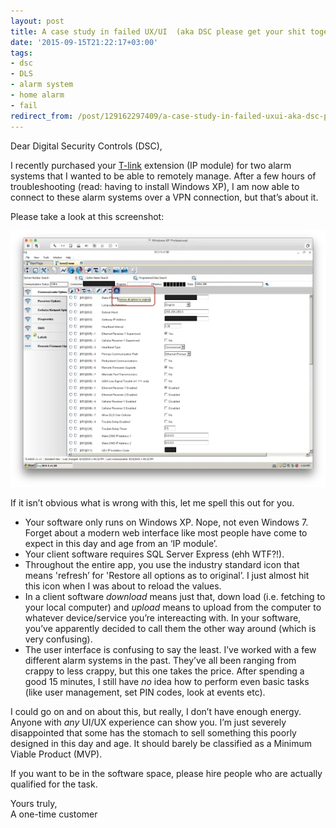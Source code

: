 ```yaml
---
layout: post
title: A case study in failed UX/UI  (aka DSC please get your shit together)
date: '2015-09-15T21:22:17+03:00'
tags:
- dsc
- DLS
- alarm system
- home alarm
- fail
redirect_from: /post/129162297409/a-case-study-in-failed-uxui-aka-dsc-please-get
---
```

Dear Digital Security Controls (DSC),

I recently purchased your [T-link](http://www.dsc.com/index.php?n=products&o=view&id=143) extension (IP module) for two alarm systems that I wanted to be able to remotely manage. After a few hours of troubleshooting (read: having to install Windows XP), I am now able to connect to these alarm systems over a VPN connection, but that’s about it.

Please take a look at this screenshot:

![DSC DLS alarm software](/tumblr_files/tumblr_inline_nuqfgtj0GQ1skxjxc_540.webp)

If it isn’t obvious what is wrong with this, let me spell this out for you.

*   Your software only runs on Windows XP. Nope, not even Windows 7. Forget about a modern web interface like most people have come to expect in this day and age from an ‘IP module’.
*   Your client software requires SQL Server Express (ehh WTF?!).
*   Throughout the entire app, you use the industry standard icon that means 'refresh’ for 'Restore all options as to original’. I just almost hit this icon when I was about to reload the values.
*   In a client software _download_ means just that, down load (i.e. fetching to your local computer) and _upload_ means to upload from the computer to whatever device/service you’re intereacting with. In your software, you’ve apparently decided to call them the other way around (which is very confusing).
*   The user interface is confusing to say the least. I’ve worked with a few different alarm systems in the past. They’ve all been ranging from crappy to less crappy, but this one takes the price. After spending a good 15 minutes, I still have _no_ idea how to perform even basic tasks (like user management, set PIN codes, look at events etc).

I could go on and on about this, but really, I don’t have enough energy. Anyone with _any_ UI/UX experience can show you. I’m just severely disappointed that some has the stomach to sell something this poorly designed in this day and age. It should barely be classified as a Minimum Viable Product (MVP).

If you want to be in the software space, please hire people who are actually qualified for the task.

Yours truly,  
A one-time customer
